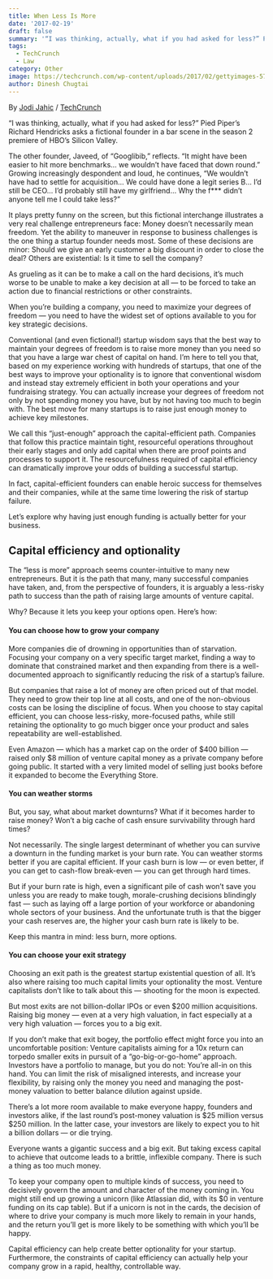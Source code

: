 ```yaml
---
title: When Less Is More
date: '2017-02-19'
draft: false
summary: '“I was thinking, actually, what if you had asked for less?” Pied Piper’s Richard Hendricks asks a fictional founder in a bar scene in the season 2 premiere of HBO’s Silicon Valley.'
tags:
  - TechCrunch
  - Law
category: Other
image: https://techcrunch.com/wp-content/uploads/2017/02/gettyimages-577322170.jpg
author: Dinesh Chugtai
---
```


By [Jodi Jahic](https://techcrunch.com/author/jodi-jahic/) / [TechCrunch](https://techcrunch.com/2017/02/19/when-less-is-more/)

“I was thinking, actually, what if you had asked for less?” Pied Piper’s Richard Hendricks asks a fictional founder in a bar scene in the season 2 premiere of HBO’s Silicon Valley.

The other founder, Javeed, of “Googlibib,” reflects. “It might have been easier to hit more benchmarks… we wouldn’t have faced that down round.” Growing increasingly despondent and loud, he continues, “We wouldn’t have had to settle for acquisition… We could have done a legit series B… I’d still be CEO… I’d probably still have my girlfriend… Why the f\*\*\* didn’t anyone tell me I could take less?”

It plays pretty funny on the screen, but this fictional interchange illustrates a very real challenge entrepreneurs face: Money doesn’t necessarily mean freedom. Yet the ability to maneuver in response to business challenges is the one thing a startup founder needs most. Some of these decisions are minor: Should we give an early customer a big discount in order to close the deal? Others are existential: Is it time to sell the company?

As grueling as it can be to make a call on the hard decisions, it’s much worse to be unable to make a key decision at all — to be forced to take an action due to financial restrictions or other constraints.

When you’re building a company, you need to maximize your degrees of freedom — you need to have the widest set of options available to you for key strategic decisions.

Conventional (and even fictional!) startup wisdom says that the best way to maintain your degrees of freedom is to raise more money than you need so that you have a large war chest of capital on hand. I’m here to tell you that, based on my experience working with hundreds of startups, that one of the best ways to improve your optionality is to ignore that conventional wisdom and instead stay extremely efficient in both your operations and your fundraising strategy. You can actually increase your degrees of freedom not only by not spending money you have, but by not having too much to begin with. The best move for many startups is to raise just enough money to achieve key milestones.

We call this “just-enough” approach the capital-efficient path. Companies that follow this practice maintain tight, resourceful operations throughout their early stages and only add capital when there are proof points and processes to support it. The resourcefulness required of capital efficiency can dramatically improve your odds of building a successful startup.

In fact, capital-efficient founders can enable heroic success for themselves and their companies, while at the same time lowering the risk of startup failure.

Let’s explore why having just enough funding is actually better for your business.

## Capital efficiency and optionality

The “less is more” approach seems counter-intuitive to many new entrepreneurs. But it is the path that many, many successful companies have taken, and, from the perspective of founders, it is arguably a less-risky path to success than the path of raising large amounts of venture capital.

Why? Because it lets you keep your options open. Here’s how:

#### You can choose how to grow your company

More companies die of drowning in opportunities than of starvation. Focusing your company on a very specific target market, finding a way to dominate that constrained market and then expanding from there is a well-documented approach to significantly reducing the risk of a startup’s failure.

But companies that raise a lot of money are often priced out of that model. They need to grow their top line at all costs, and one of the non-obvious costs can be losing the discipline of focus. When you choose to stay capital efficient, you can choose less-risky, more-focused paths, while still retaining the optionality to go much bigger once your product and sales repeatability are well-established.

Even Amazon — which has a market cap on the order of $400 billion — raised only $8 million of venture capital money as a private company before going public. It started with a very limited model of selling just books before it expanded to become the Everything Store.

#### You can weather storms

But, you say, what about market downturns? What if it becomes harder to raise money? Won’t a big cache of cash ensure survivability through hard times?

Not necessarily. The single largest determinant of whether you can survive a downturn in the funding market is your burn rate. You can weather storms better if you are capital efficient. If your cash burn is low — or even better, if you can get to cash-flow break-even — you can get through hard times.

But if your burn rate is high, even a significant pile of cash won’t save you unless you are ready to make tough, morale-crushing decisions blindingly fast — such as laying off a large portion of your workforce or abandoning whole sectors of your business. And the unfortunate truth is that the bigger your cash reserves are, the higher your cash burn rate is likely to be.

Keep this mantra in mind: less burn, more options.

#### You can choose your exit strategy

Choosing an exit path is the greatest startup existential question of all. It’s also where raising too much capital limits your optionality the most. Venture capitalists don’t like to talk about this — shooting for the moon is expected.

But most exits are not billion-dollar IPOs or even $200 million acquisitions. Raising big money — even at a very high valuation, in fact especially at a very high valuation — forces you to a big exit.

If you don’t make that exit bogey, the portfolio effect might force you into an uncomfortable position: Venture capitalists aiming for a 10x return can torpedo smaller exits in pursuit of a “go-big-or-go-home” approach. Investors have a portfolio to manage, but you do not: You’re all-in on this hand. You can limit the risk of misaligned interests, and increase your flexibility, by raising only the money you need and managing the post-money valuation to better balance dilution against upside.

There’s a lot more room available to make everyone happy, founders and investors alike, if the last round’s post-money valuation is $25 million versus $250 million. In the latter case, your investors are likely to expect you to hit a billion dollars — or die trying.

Everyone wants a gigantic success and a big exit. But taking excess capital to achieve that outcome leads to a brittle, inflexible company. There is such a thing as too much money.

To keep your company open to multiple kinds of success, you need to decisively govern the amount and character of the money coming in. You might still end up growing a unicorn (like Atlassian did, with its $0 in venture funding on its cap table). But if a unicorn is not in the cards, the decision of where to drive your company is much more likely to remain in your hands, and the return you’ll get is more likely to be something with which you’ll be happy.

Capital efficiency can help create better optionality for your startup. Furthermore, the constraints of capital efficiency can actually help your company grow in a rapid, healthy, controllable way.
